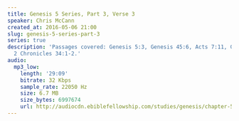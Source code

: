 ```yaml
---
title: Genesis 5 Series, Part 3, Verse 3
speaker: Chris McCann
created_at: 2016-05-06 21:00
slug: genesis-5-series-part-3
series: true
description: 'Passages covered: Genesis 5:3, Genesis 45:6, Acts 7:11, Genesis 47:5-10,
  2 Chronicles 34:1-2.'
audio:
  mp3_low:
    length: '29:09'
    bitrate: 32 Kbps
    sample_rate: 22050 Hz
    size: 6.7 MB
    size_bytes: 6997674
    url: http://audiocdn.ebiblefellowship.com/studies/genesis/chapter-5/2016.05.06_McCann_-_Genesis_5_Series_Part_3.mp3
---
```

